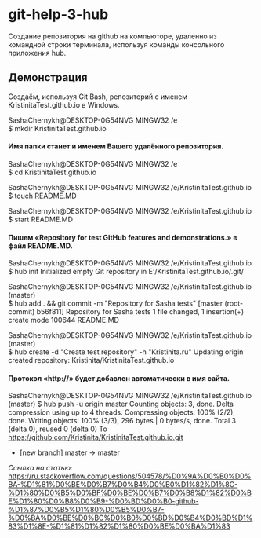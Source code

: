 # git-help-3-hub
Создание репозитория на github на компьюторе, удаленно из командной строки терминала, используя команды консольного приложения hub. 

## Демонстрация
Создаём, используя Git Bash, репозиторий с именем KristinitaTest.github.io в Windows.

SashaChernykh@DESKTOP-0G54NVG MINGW32 /e     
$ mkdir KristinitaTest.github.io
#### Имя папки станет и именем Вашего удалённого репозитория.
SashaChernykh@DESKTOP-0G54NVG MINGW32 /e     
$ cd KristinitaTest.github.io

SashaChernykh@DESKTOP-0G54NVG MINGW32 /e/KristinitaTest.github.io     
$ touch README.MD

SashaChernykh@DESKTOP-0G54NVG MINGW32 /e/KristinitaTest.github.io     
$ start README.MD
#### Пишем «Repository for test GitHub features and demonstrations.» в файл README.MD.
SashaChernykh@DESKTOP-0G54NVG MINGW32 /e/KristinitaTest.github.io     
$ hub init
Initialized empty Git repository in E:/KristinitaTest.github.io/.git/

SashaChernykh@DESKTOP-0G54NVG MINGW32 /e/KristinitaTest.github.io (master)      
$ hub add . && git commit -m "Repository for Sasha tests"
[master (root-commit) b56f811] Repository for Sasha tests
 1 file changed, 1 insertion(+)
 create mode 100644 README.MD

SashaChernykh@DESKTOP-0G54NVG MINGW32 /e/KristinitaTest.github.io (master)       
$ hub create -d "Create test repository" -h "Kristinita.ru"
Updating origin
created repository: Kristinita/KristinitaTest.github.io
#### Протокол «http://» будет добавлен автоматически в имя сайта.
SashaChernykh@DESKTOP-0G54NVG MINGW32 /e/KristinitaTest.github.io (master)
$ hub push -u origin master
Counting objects: 3, done.
Delta compression using up to 4 threads.
Compressing objects: 100% (2/2), done.
Writing objects: 100% (3/3), 296 bytes | 0 bytes/s, done.
Total 3 (delta 0), reused 0 (delta 0)
To https://github.com/Kristinita/KristinitaTest.github.io.git
 * [new branch]      master -> master

*Ссылка на статью:*      
https://ru.stackoverflow.com/questions/504578/%D0%9A%D0%B0%D0%BA-%D1%81%D0%BE%D0%B7%D0%B4%D0%B0%D1%82%D1%8C-%D1%80%D0%B5%D0%BF%D0%BE%D0%B7%D0%B8%D1%82%D0%BE%D1%80%D0%B8%D0%B9-%D0%BD%D0%B0-github-%D1%87%D0%B5%D1%80%D0%B5%D0%B7-%D0%BA%D0%BE%D0%BC%D0%B0%D0%BD%D0%B4%D0%BD%D1%83%D1%8E-%D1%81%D1%82%D1%80%D0%BE%D0%BA%D1%83
